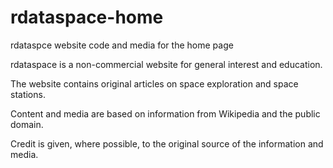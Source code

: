 # rdataspace-home
rdataspce website code and media for the home page

rdataspace is a non-commercial website for general interest and education.

The website contains original articles on space exploration and space stations.

Content and media are based on information from Wikipedia and the public domain.

Credit is given, where possible, to the original source of the information and media.

